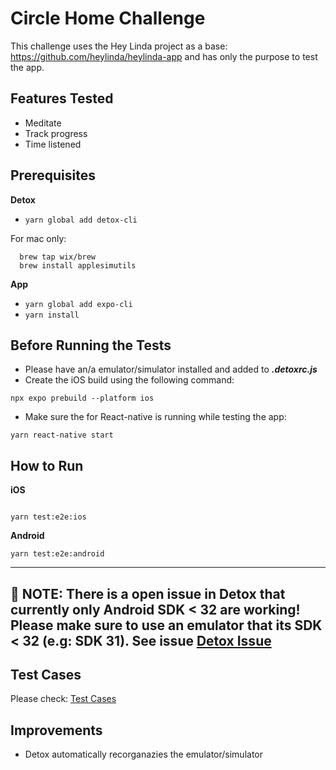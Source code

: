 # Circle Home Challenge

This challenge uses the Hey Linda project as a base: https://github.com/heylinda/heylinda-app and has only the purpose to test the app.

## Features Tested

- Meditate
- Track progress
- Time listened

## Prerequisites

**Detox**

- `yarn global add detox-cli`

For mac only:

```
  brew tap wix/brew
  brew install applesimutils
```

**App**

- `yarn global add expo-cli`
- `yarn install`

## Before Running the Tests

- Please have an/a emulator/simulator installed and added to **_.detoxrc.js_**
- Create the iOS build using the following command:

```
npx expo prebuild --platform ios
```

- Make sure the for React-native is running while testing the app:

```
yarn react-native start
```

## How to Run

**iOS**

```

yarn test:e2e:ios

```

**Android**

```
yarn test:e2e:android

```

---

## 📝 **NOTE:** There is a open issue in Detox that currently only Android SDK < 32 are working! Please make sure to use an emulator that its SDK < 32 (e.g: SDK 31). See issue [Detox Issue](https://github.com/wix/Detox/issues/3762)

## Test Cases

Please check: [Test Cases](test-cases/doc.md)

## Improvements

- Detox automatically recorganazies the emulator/simulator
